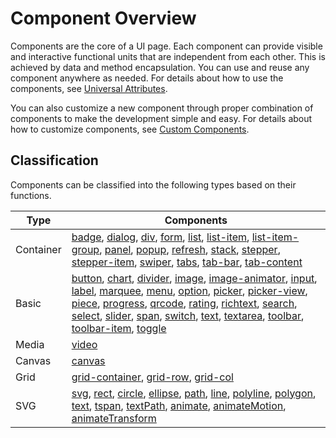 # Component Overview
<!--Kit: ArkUI-->
<!--Subsystem: ArkUI-->
<!--Owner: @fenglinbailu-->
<!--Designer: @lanshouren-->
<!--Tester: @liuli0427-->
<!--Adviser: @HelloCrease-->


Components are the core of a UI page. Each component can provide visible and interactive functional units that are independent from each other. This is achieved by data and method encapsulation. You can use and reuse any component anywhere as needed. For details about how to use the components, see [Universal Attributes](../reference/apis-arkui/arkui-js/js-components-common-attributes.md).


You can also customize a new component through proper combination of components to make the development simple and easy. For details about how to customize components, see [Custom Components](ui-js-custom-components.md).


## Classification

Components can be classified into the following types based on their functions.

| Type | Components |
| -------- | -------- |
| Container | [badge](../reference/apis-arkui/arkui-js/js-components-container-badge.md), [dialog](../reference/apis-arkui/arkui-js/js-components-container-dialog.md), [div](../reference/apis-arkui/arkui-js/js-components-container-div.md), [form](../reference/apis-arkui/arkui-js/js-components-container-form.md), [list](../reference/apis-arkui/arkui-js/js-components-container-list.md), [list-item](../reference/apis-arkui/arkui-js/js-components-container-list-item.md), [list-item-group](../reference/apis-arkui/arkui-js/js-components-container-list-item-group.md), [panel](../reference/apis-arkui/arkui-js/js-components-container-panel.md), [popup](../reference/apis-arkui/arkui-js/js-components-container-popup.md), [refresh](../reference/apis-arkui/arkui-js/js-components-container-refresh.md), [stack](../reference/apis-arkui/arkui-js/js-components-container-stack.md), [stepper](../reference/apis-arkui/arkui-js/js-components-container-stepper.md), [stepper-item](../reference/apis-arkui/arkui-js/js-components-container-stepper-item.md), [swiper](../reference/apis-arkui/arkui-js/js-components-container-swiper.md), [tabs](../reference/apis-arkui/arkui-js/js-components-container-tabs.md), [tab-bar](../reference/apis-arkui/arkui-js/js-components-container-tab-bar.md), [tab-content](../reference/apis-arkui/arkui-js/js-components-container-tab-content.md) |
| Basic | [button](../reference/apis-arkui/arkui-js/js-components-basic-button.md), [chart](../reference/apis-arkui/arkui-js/js-components-basic-chart.md), [divider](../reference/apis-arkui/arkui-js/js-components-basic-divider.md), [image](../reference/apis-arkui/arkui-js/js-components-basic-image.md), [image-animator](../reference/apis-arkui/arkui-js/js-components-basic-image-animator.md), [input](../reference/apis-arkui/arkui-js/js-components-basic-input.md), [label](../reference/apis-arkui/arkui-js/js-components-basic-label.md), [marquee](../reference/apis-arkui/arkui-js/js-components-basic-marquee.md), [menu](../reference/apis-arkui/arkui-js/js-components-basic-menu.md), [option](../reference/apis-arkui/arkui-js/js-components-basic-option.md), [picker](../reference/apis-arkui/arkui-js/js-components-basic-picker.md), [picker-view](../reference/apis-arkui/arkui-js/js-components-basic-picker-view.md), [piece](../reference/apis-arkui/arkui-js/js-components-basic-piece.md), [progress](../reference/apis-arkui/arkui-js/js-components-basic-progress.md), [qrcode](../reference/apis-arkui/arkui-js/js-components-basic-qrcode.md), [rating](../reference/apis-arkui/arkui-js/js-components-basic-rating.md), [richtext](../reference/apis-arkui/arkui-js/js-components-basic-richtext.md), [search](../reference/apis-arkui/arkui-js/js-components-basic-search.md), [select](../reference/apis-arkui/arkui-js/js-components-basic-select.md), [slider](../reference/apis-arkui/arkui-js/js-components-basic-slider.md), [span](../reference/apis-arkui/arkui-js/js-components-basic-span.md), [switch](../reference/apis-arkui/arkui-js/js-components-basic-switch.md), [text](../reference/apis-arkui/arkui-js/js-components-basic-text.md), [textarea](../reference/apis-arkui/arkui-js/js-components-basic-textarea.md), [toolbar](../reference/apis-arkui/arkui-js/js-components-basic-toolbar.md), [toolbar-item](../reference/apis-arkui/arkui-js/js-components-basic-toolbar-item.md), [toggle](../reference/apis-arkui/arkui-js/js-components-basic-toggle.md) |
| Media | [video](../reference/apis-arkui/arkui-js/js-components-media-video.md) |
| Canvas | [canvas](../reference/apis-arkui/arkui-js/js-components-canvas-canvas.md) |
| Grid | [grid-container](../reference/apis-arkui/arkui-js/js-components-grid-container.md), [grid-row](../reference/apis-arkui/arkui-js/js-components-grid-row.md), [grid-col](../reference/apis-arkui/arkui-js/js-components-grid-col.md) |
| SVG | [svg](../reference/apis-arkui/arkui-js/js-components-svg.md), [rect](../reference/apis-arkui/arkui-js/js-components-svg-rect.md), [circle](../reference/apis-arkui/arkui-js/js-components-svg-circle.md), [ellipse](../reference/apis-arkui/arkui-js/js-components-svg-ellipse.md), [path](../reference/apis-arkui/arkui-js/js-components-svg-path.md), [line](../reference/apis-arkui/arkui-js/js-components-svg-line.md), [polyline](../reference/apis-arkui/arkui-js/js-components-svg-polyline.md), [polygon](../reference/apis-arkui/arkui-js/js-components-svg-polygon.md), [text](../reference/apis-arkui/arkui-js/js-components-svg-text.md), [tspan](../reference/apis-arkui/arkui-js/js-components-svg-tspan.md), [textPath](../reference/apis-arkui/arkui-js/js-components-svg-textpath.md), [animate](../reference/apis-arkui/arkui-js/js-components-svg-animate.md), [animateMotion](../reference/apis-arkui/arkui-js/js-components-svg-animatemotion.md), [animateTransform](../reference/apis-arkui/arkui-js/js-components-svg-animatetransform.md) |